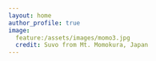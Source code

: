 ```yaml
---
layout: home
author_profile: true
image:
  feature:/assets/images/momo3.jpg
  credit: Suvo from Mt. Momokura, Japan
---
```

